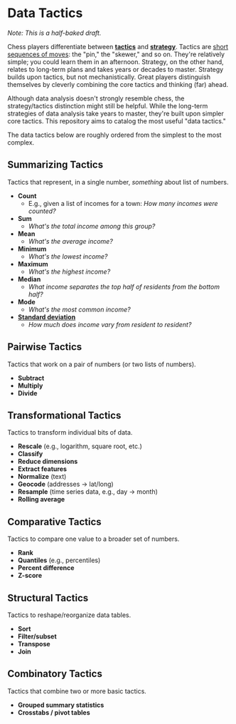 # Data Tactics

*Note: This is a half-baked draft.*

Chess players differentiate between [__tactics__](http://en.wikipedia.org/wiki/Chess_tactic) and [__strategy__](http://en.wikipedia.org/wiki/Chess_strategy). Tactics are [short sequences of moves](http://www.chessfornovices.com/chessstrategyvstactics.html): the "pin," the "skewer," and so on. They're relatively simple; you could learn them in an afternoon. Strategy, on the other hand, relates to long-term plans and takes years or decades to master. Strategy builds upon tactics, but not mechanistically. Great players distinguish themselves by cleverly combining the core tactics and thinking (far) ahead. 

Although data analysis doesn't strongly resemble chess, the strategy/tactics distinction might still be helpful. While the long-term strategies of data analysis take years to master, they're built upon simpler core tactics. This repository aims to catalog the most useful "data tactics."

The data tactics below are roughly ordered from the simplest to the most complex.

## Summarizing Tactics

Tactics that represent, in a single number, *something* about list of numbers.

- __Count__
	- E.g., given a list of incomes for a town: *How many incomes were counted?*
- __Sum__
	- *What's the total income among this group?*
- __Mean__
	- *What's the average income?*
- __Minimum__
	- *What's the lowest income?*
- __Maximum__
	- *What's the highest income?*
- __Median__
	- *What income separates the top half of residents from the bottom half?*
- __Mode__
	- *What's the most common income?*
- [__Standard deviation__](http://en.wikipedia.org/wiki/Standard_deviation)
	- *How much does income vary from resident to resident?*

## Pairwise Tactics

Tactics that work on a pair of numbers (or two lists of numbers).

- __Subtract__
- __Multiply__
- __Divide__

## Transformational Tactics

Tactics to transform individual bits of data.

- __Rescale__ (e.g., logarithm, square root, etc.)
- __Classify__
- __Reduce dimensions__
- __Extract features__
- __Normalize__ (text)
- __Geocode__ (addresses -> lat/long)
- __Resample__ (time series data, e.g., day -> month)
- __Rolling average__

## Comparative Tactics

Tactics to compare one value to a broader set of numbers.

- __Rank__
- __Quantiles__ (e.g., percentiles)
- __Percent difference__
- __Z-score__

## Structural Tactics

Tactics to reshape/reorganize data tables.

- __Sort__
- __Filter/subset__
- __Transpose__
- __Join__
 
## Combinatory Tactics

Tactics that combine two or more basic tactics.

- __Grouped summary statistics__
- __Crosstabs / pivot tables__
